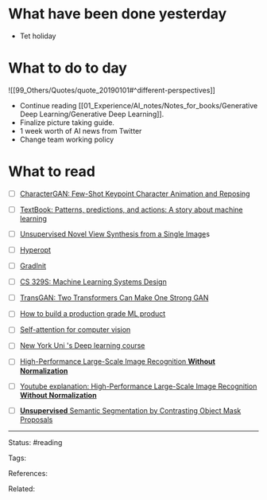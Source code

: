 # What have been done yesterday

- Tet holiday

# What to do to day
![[99_Others/Quotes/quote_20190101#^different-perspectives]]

- Continue reading [[01_Experience/AI_notes/Notes_for_books/Generative Deep Learning/Generative Deep Learning]].
- Finalize picture taking guide.
- 1 week worth of AI news from Twitter
- Change team working policy

# What to read

- [ ] [CharacterGAN: Few-Shot Keypoint Character Animation and Reposing](https://arxiv.org/abs/2102.03141)
- [ ] [TextBook: Patterns, predictions, and actions: A story about machine learning](https://arxiv.org/abs/2102.05242)
- [ ] [Unsupervised Novel View Synthesis from a Single Image](https://arxiv.org/abs/2102.03285)s
- [ ] [Hyperopt](https://twitter.com/abhi1thakur/status/1361351974973820930?s=08)
- [ ] [GradInit](https://arxiv.org/abs/2102.08098)
- [ ] [CS 329S: Machine Learning Systems Design](https://stanford-cs329s.github.io/syllabus.html)
- [ ] [TransGAN: Two Transformers Can Make One Strong GAN](https://arxiv.org/abs/2102.07074)
- [ ] [How to build a production grade ML product](https://madewithml.com/courses/applied-ml/)
- [ ] [Self-attention for computer vision](https://github.com/The-AI-Summer/self-attention-cv)
- [ ] [New York Uni 's Deep learning course](https://atcold.github.io/pytorch-Deep-Learning/)
- [ ] [High-Performance Large-Scale Image Recognition **Without Normalization**](https://arxiv.org/abs/2102.06171)
- [ ] [Youtube explanation: High-Performance Large-Scale Image Recognition **Without Normalization**](https://www.youtube.com/watch?v=rNkHjZtH0RQ)
- [ ] [**Unsupervised** Semantic Segmentation by Contrasting Object Mask Proposals](https://arxiv.org/abs/2102.06191)


---
Status: #reading 

Tags: 

References:

Related:
